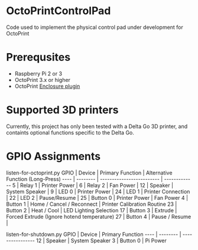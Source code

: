# OctoPrintControlPad
Code used to implement the physical control pad under development for OctoPrint

# Prerequsites
* Raspberry Pi 2 or 3
* OctoPrint 3.x or higher
* OctoPrint [Enclosure plugin](https://plugins.octoprint.org/plugins/enclosure/)

# Supported 3D printers
Currently, this project has only been tested with a Delta Go 3D printer, and containts optional functions specific to the Delta Go.

# GPIO Assignments
listen-for-octoprint.py
GPIO | Device   | Primary Function          | Alternative Function (Long-Press)
---- | -------- | ------------------------- | -------------
5    | Relay 1  | Printer Power             | 
6    | Relay 2  | Fan Power                 | 
12   | Speaker  | System Speaker            | 
9    | LED 0    | Printer Power             | 
24   | LED 1    | Printer Connection        | 
22   | LED 2    | Pause/Resume              | 
25   | Button 0 | Printer Power             | Fan Power
4    | Button 1 | Home / Cancel / Reconnect | Printer Calibration Routine
23   | Button 2 | Heat / Cool               | LED Lighting Selection
17   | Button 3 | Extrude                   | Forced Extrude (Ignore hotend temperature)
27   | Button 4 | Pause / Resume            | 

listen-for-shutdown.py
GPIO | Device   | Primary Function
---- | -------- | ----------------
12   | Speaker  | System Speaker
3    | Button 0 | Pi Power
